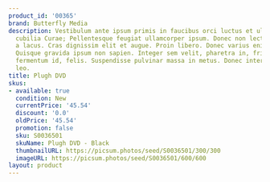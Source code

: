 ```yaml
---
product_id: '00365'
brand: Butterfly Media
description: Vestibulum ante ipsum primis in faucibus orci luctus et ultrices posuere
  cubilia Curae; Pellentesque feugiat ullamcorper ipsum. Donec non lectus. Mauris
  a lacus. Cras dignissim elit et augue. Proin libero. Donec varius enim nec sem.
  Quisque gravida ipsum non sapien. Integer sem velit, pharetra in, fringilla eu,
  fermentum id, felis. Suspendisse pulvinar massa in metus. Donec interdum feugiat
  leo.
title: Plugh DVD
skus:
- available: true
  condition: New
  currentPrice: '45.54'
  discount: '0.0'
  oldPrice: '45.54'
  promotion: false
  sku: S0036501
  skuName: Plugh DVD - Black
  thumbnailURL: https://picsum.photos/seed/S0036501/300/300
  imageURL: https://picsum.photos/seed/S0036501/600/600
layout: product
---
```

